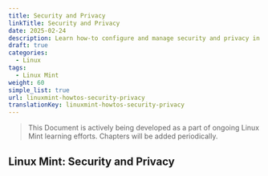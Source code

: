 ```yaml
---
title: Security and Privacy
linkTitle: Security and Privacy
date: 2025-02-24
description: Learn how-to configure and manage security and privacy in Linux Mint with this step-by-step guide on security and privacy tasks and best practices for Linux Mint.
draft: true
categories:
  - Linux
tags:
  - Linux Mint
weight: 60
simple_list: true
url: linuxmint-howtos-security-privacy
translationKey: linuxmint-howtos-security-privacy
---
```


> This Document is actively being developed as a part of ongoing Linux Mint learning efforts. Chapters will be added periodically.

## Linux Mint: Security and Privacy
